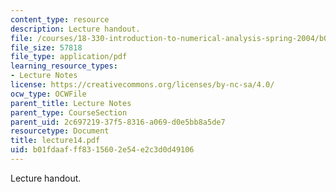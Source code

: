```yaml
---
content_type: resource
description: Lecture handout.
file: /courses/18-330-introduction-to-numerical-analysis-spring-2004/b01fdaafff8315602e54e2c3d0d49106_lecture14.pdf
file_size: 57818
file_type: application/pdf
learning_resource_types:
- Lecture Notes
license: https://creativecommons.org/licenses/by-nc-sa/4.0/
ocw_type: OCWFile
parent_title: Lecture Notes
parent_type: CourseSection
parent_uid: 2c697219-37f5-8316-a069-d0e5bb8a5de7
resourcetype: Document
title: lecture14.pdf
uid: b01fdaaf-ff83-1560-2e54-e2c3d0d49106
---
```

Lecture handout.
